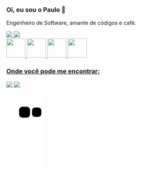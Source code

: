 ### Oi, eu sou o Paulo 👋

Engenheiro de Software, amante de códigos e café.

<div>
  <a href="https://github.com/FerrariiPaulo">
  <img height="180em" src="https://github-readme-stats.vercel.app/api?username=FerrariiPaulo&show_icons=true&theme=radical&include_all_commits=true&count_private=true&hide=contribs,prs"/>
  <img height="180em" src= "https://github-readme-stats.vercel.app/api/top-langs/?username=FerrariiPaulo&langs_count=8&layout=compact&theme=radical" />
</div>


<div display="inline">  
  <img width= "50" height= "50" src="https://cdn.jsdelivr.net/gh/devicons/devicon/icons/java/java-original.svg" />
  <img width= "50" height= "50" src="https://cdn.jsdelivr.net/gh/devicons/devicon/icons/python/python-original.svg" />
  <img width= "50" height= "50" src="https://cdn.jsdelivr.net/gh/devicons/devicon/icons/nodejs/nodejs-original.svg" /> 
  <img width= "50" height= "50" src="https://cdn.jsdelivr.net/gh/devicons/devicon/icons/mysql/mysql-original.svg" />      
</div>



### Onde você pode me encontrar:
<div>
  <a href = "mailto:paulomferrari26@gmail.com"><img src="https://img.shields.io/badge/-Email-%23333?style=for-the-badge" target="_blank"></a>
  <a href="https://www.linkedin.com/in/paulo-matheus-mota/" target="_blank"><img src="https://img.shields.io/badge/-LinkedIn-%230077B5?style=for-the-badge&logo=linkedin&logoColor=white" target="_blank"></a>

  ![Snake animation](https://github.com/FerrariiPaulo/FerrariiPaulo/blob/output/github-contribution-grid-snake.svg)

  
</div>
                   


